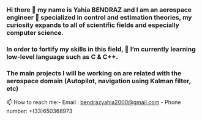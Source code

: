 ### Hi there 👋 my name is Yahia BENDRAZ and I am an aerospace engineer :rocket: specialized in control and estimation theories, my curiosity expands to all of scientific fields and especially computer science.
### In order to fortify my skills in this field, 🌱 I’m currently learning low-level language such as C & C++.
### The main projects I will be working on are related with the aerospace domain (Autopilot, navigation using Kalman filter, etc)
📫 How to reach me:- Email : bendrazyahia2000@gmail.com
                   - Phone number: +(33)650368973
<!--
**Ybendraz/Ybendraz** is a ✨ _special_ ✨ repository because its `README.md` (this file) appears on your GitHub profile.

Here are some ideas to get you started:

- 🔭 I’m currently working on ...
- 🌱 I’m currently learning ...
- 👯 I’m looking to collaborate on ...
- 🤔 I’m looking for help with ...
- 💬 Ask me about ...
- 📫 How to reach me: ...
- 😄 Pronouns: ...
- ⚡ Fun fact: ...
-->
